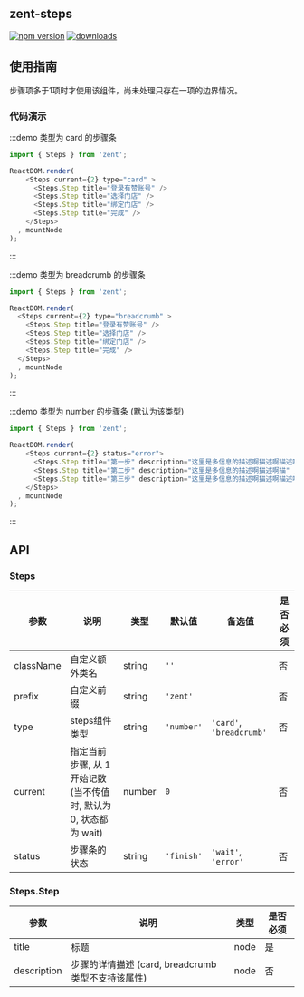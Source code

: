 ## zent-steps

[![npm version](https://img.shields.io/npm/v/zent-steps.svg?style=flat)](https://www.npmjs.com/package/zent-steps) [![downloads](https://img.shields.io/npm/dt/zent-steps.svg)](https://www.npmjs.com/package/zent-steps)

## 使用指南

步骤项多于1项时才使用该组件，尚未处理只存在一项的边界情况。

### 代码演示

:::demo 类型为 card 的步骤条
```js
import { Steps } from 'zent';

ReactDOM.render(
    <Steps current={2} type="card" >
      <Steps.Step title="登录有赞账号" />
      <Steps.Step title="选择门店" />
      <Steps.Step title="绑定门店" />
      <Steps.Step title="完成" />
    </Steps>
  , mountNode
);
```
:::

:::demo 类型为 breadcrumb 的步骤条
```js
import { Steps } from 'zent';

ReactDOM.render(
  <Steps current={2} type="breadcrumb" >
    <Steps.Step title="登录有赞账号" />
    <Steps.Step title="选择门店" />
    <Steps.Step title="绑定门店" />
    <Steps.Step title="完成" />
  </Steps>
  , mountNode
);
```
:::

:::demo 类型为 number 的步骤条 (默认为该类型)
```js
import { Steps } from 'zent';

ReactDOM.render(
    <Steps current={2} status="error">
      <Steps.Step title="第一步" description="这里是多信息的描述啊描述啊描述啊" />
      <Steps.Step title="第二步" description="这里是多信息的描述啊描述啊描" />
      <Steps.Step title="第三步" description="这里是多信息的描述啊描述啊描述啊描述啊" />
    </Steps>
  , mountNode
);
```
:::

## API

### Steps

| 参数        | 说明                                         | 类型     | 默认值            | 备选值                       | 是否必须 |
| --------- | ------------------------------------------ | ------ | -------------- | ------------------------- | ---- |
| className | 自定义额外类名                                    | string | `''`           |                           | 否    |
| prefix    | 自定义前缀                                      | string | `'zent'`       |                           | 否    |
| type      | steps组件类型                                  | string | `'number'`     | `'card'`,  `'breadcrumb'` | 否    |
| current   | 指定当前步骤, 从 1 开始记数 (当不传值时, 默认为 0, 状态都为 wait) | number | `0`            |                           | 否    |
| status    | 步骤条的状态                                     | string | `'finish'`     | `'wait'`, `'error'`       | 否    |

### Steps.Step

| 参数          | 说明                                  | 类型   | 是否必须 |
| ----------- | ----------------------------------- | ---- | ---- |
| title       | 标题                                  | node | 是    |
| description | 步骤的详情描述 (card, breadcrumb 类型不支持该属性) | node | 否    |
